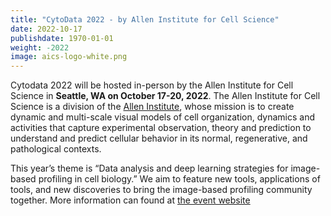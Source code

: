 ```yaml
---
title: "CytoData 2022 - by Allen Institute for Cell Science"
date: 2022-10-17
publishdate: 1970-01-01
weight: -2022
image: aics-logo-white.png
---
```


Cytodata 2022 will be hosted in-person by the Allen Institute for Cell Science in **Seattle, WA on October 17-20, 2022**. The Allen Institute for Cell Science is a division of the [Allen Institute](https://alleninstitute.org/what-we-do/cell-science/), whose mission is to create dynamic and multi-scale visual models of cell organization, dynamics and activities that capture experimental observation, theory and prediction to understand and predict cellular behavior in its normal, regenerative, and pathological contexts.

This year’s theme is “Data analysis and deep learning strategies for image-based profiling in cell biology.” We aim to feature new tools, applications of tools, and new discoveries to bring the image-based profiling community together.
More information can found at [the event website](https://alleninstitute.org/what-we-do/cell-science/events-training/cytodata-symposium-2022)
